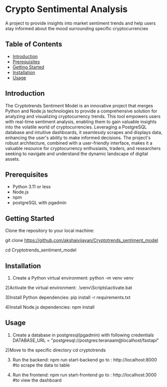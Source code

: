 # Crypto Sentimental Analysis

A project to provide insights into market sentiment trends and help users stay informed about the mood surrounding specific cryptocurrencies


## Table of Contents
- [Introduction](#introduction)
- [Prerequisites](#prerequisites)
- [Getting Started](#getting-started)
- [Installation](#installation)
- [Usage](#usage)

## Introduction

The Cryptotrends Sentiment Model is an innovative project that merges Python and Node.js technologies to provide a comprehensive solution for analyzing and visualizing cryptocurrency trends. This tool empowers users with real-time sentiment analysis, enabling them to gain valuable insights into the volatile world of cryptocurrencies. Leveraging a PostgreSQL database and intuitive dashboards, it seamlessly scrapes and displays data, enhancing the user's ability to make informed decisions. The project's robust architecture, combined with a user-friendly interface, makes it a valuable resource for cryptocurrency enthusiasts, traders, and researchers seeking to navigate and understand the dynamic landscape of digital assets.


## Prerequisites

- Python 3.11 or less
- Node.js
- npm
- postgreSQL with pgadmin

## Getting Started

Clone the repository to your local machine:

git clone https://github.com/akshaivijayan/Cryptotrends_sentiment_model

cd Cryptotrends_sentiment_model

## Installation

1) Create a Python virtual environment: 
python -m venv venv

2)Activate the virtual environment:
.\venv\Scripts\activate.bat

3)Install Python dependencies:
pip install -r requirements.txt

4)Install Node.js dependencies:
npm install

## Usage

1) Create a database in postgresql(pgadmin) with following credentials
DATABASE_URL = "postgresql://postgres:teranaam@localhost/fastapi"

2)Move to the specific directory
cd cryptotrends

3) Run the backend:
npm run start-backend
go to : http://localhost:8000 #to scrape the data to table

4) Run the frontend:
npm run start-frontend
go to : http://localhost:3000 #to view the dashboard
